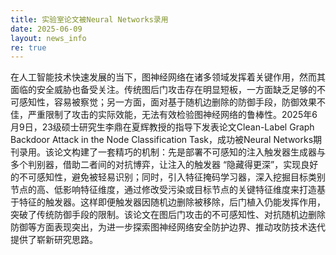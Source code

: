 ```yaml
---
title: 实验室论文被Neural Networks录用
date: 2025-06-09
layout: news_info
re: true
---
```

  在人工智能技术快速发展的当下，图神经网络在诸多领域发挥着关键作用，然而其面临的安全威胁也备受关注。传统图后门攻击存在明显短板，一方面缺乏足够的不可感知性，容易被察觉；另一方面，面对基于随机边删除的防御手段，防御效果不佳，严重限制了攻击的实际效能，无法有效检验图神经网络的鲁棒性。2025年6月9日，23级硕士研究生李鼎在夏辉教授的指导下发表论文Clean-Label Graph Backdoor Attack in the Node Classification Task，成功被Neural Networks期刊录用。该论文构建了一套精巧的机制：先是部署不可感知的注入触发器生成器与多个判别器，借助二者间的对抗博弈，让注入的触发器 “隐藏得更深”，实现良好的不可感知性，避免被轻易识别；同时，引入特征掩码学习器，深入挖掘目标类别节点的高、低影响特征维度，通过修改受污染或目标节点的关键特征维度来打造基于特征的触发器。这样即便触发器因随机边删除被移除，后门植入仍能发挥作用，突破了传统防御手段的限制。该论文在图后门攻击的不可感知性、对抗随机边删除防御等方面表现突出，为进一步探索图神经网络安全防护边界、推动攻防技术迭代提供了崭新研究思路。
